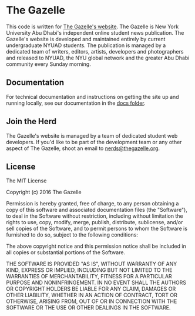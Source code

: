 # The Gazelle

This code is written for [The Gazelle's website](https://www.thegazelle.org). The Gazelle is New York University Abu Dhabi's independent online student news publication. The Gazelle's website is developed and maintained entirely by current undergraduate NYUAD students. The publication is managed by a dedicated team of writers, editors, artists, developers and photographers and released to NYUAD, the NYU global network and the greater Abu Dhabi community every Sunday morning.

## Documentation

For technical documentation and instructions on getting the site up and running locally, see our documentation in the [docs folder](./docs).

## Join the Herd

The Gazelle's website is managed by a team of dedicated student web developers. If you'd like to be part of the development team or any other aspect of The Gazelle, shoot an email to [nerds@thegazelle.org](mailto:nerds@thegazelle.org).

## License

The MIT License

Copyright (c) 2016 The Gazelle

Permission is hereby granted, free of charge, to any person obtaining a copy
of this software and associated documentation files (the "Software"), to deal
in the Software without restriction, including without limitation the rights
to use, copy, modify, merge, publish, distribute, sublicense, and/or sell
copies of the Software, and to permit persons to whom the Software is
furnished to do so, subject to the following conditions:

The above copyright notice and this permission notice shall be included in
all copies or substantial portions of the Software.

THE SOFTWARE IS PROVIDED "AS IS", WITHOUT WARRANTY OF ANY KIND, EXPRESS OR
IMPLIED, INCLUDING BUT NOT LIMITED TO THE WARRANTIES OF MERCHANTABILITY,
FITNESS FOR A PARTICULAR PURPOSE AND NONINFRINGEMENT. IN NO EVENT SHALL THE
AUTHORS OR COPYRIGHT HOLDERS BE LIABLE FOR ANY CLAIM, DAMAGES OR OTHER
LIABILITY, WHETHER IN AN ACTION OF CONTRACT, TORT OR OTHERWISE, ARISING FROM,
OUT OF OR IN CONNECTION WITH THE SOFTWARE OR THE USE OR OTHER DEALINGS IN
THE SOFTWARE.
